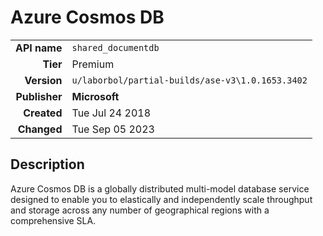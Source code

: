 # Azure Cosmos DB
| | |
|-:|-|
|**API name**|`shared_documentdb`|
|**Tier**|Premium|
|**Version**|`u/laborbol/partial-builds/ase-v3\1.0.1653.3402`|
|**Publisher**|**Microsoft**|
|**Created**|Tue Jul 24 2018|
|**Changed**|Tue Sep 05 2023|

## Description
Azure Cosmos DB is a globally distributed multi-model database service designed to enable you to elastically and independently scale throughput and storage across any number of geographical regions with a comprehensive SLA.
